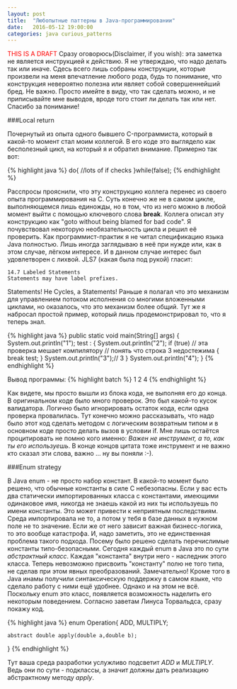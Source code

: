 ```yaml
---
layout: post
title:  "Любопытные паттерны в Java-программировании"
date:   2016-05-12 19:00:00
categories: java curious_patterns
---
```

<font color="red">THIS IS A DRAFT</font>
Сразу оговорюсь(Disclaimer, if you wish): эта заметка не является инструкцией к действию. Я не утверждаю, что надо делать так или иначе. Сдесь всего лишь собраны конструкции, которые произвели на меня впечатление любого рода, будь то понимание, что конструкция невероятно полезна или являет собой совершеннейший бред. Не важно. Просто имейте в виду, что так сделать можно, и не приписывайте мне выводов, вроде того стоит ли делать так или нет. Спасибо за понимание!


###Local return

Почернутый из опыта одного бывшего C-программиста, который в какой-то момент стал моим коллегой.
В его коде это выглядело как бесполезный цикл, на который я и обратил внимание. Примерно так вот:


{% highlight java %}
do{
	//lots of if checks
}while(false);
{% endhighlight %}

Расспросы прояснили, что эту конструкцию коллега перенес из своего опыта программирования на C. Суть конечно же не в самом цикле, выполняющемся лишь единожды, но в том, что из него можно в любой момент выйти с помощью ключевого слова **break**. Коллега описал эту конструкцию как "goto without being blamed for bad code". Я почувствовал некоторую необязательность цикла и решил её проверить. Как программист-практик я не читал спецификацию языка Java полностью. Лишь иногда заглядываю в неё при нужде или, как в этом случае, лёгком интересе. И в данном случае интерес был удовлетворен с лихвой. JLS7 (какая была под рукой) гласит:
    
	14.7 Labeled Statements
    Statements may have label prefixes.

Statements! Не Cycles, а  Statements! Раньше я полагал что это механизм для управлением потоком исполнения со многими вложенными циклами, но оказалось, что это механизм более общий. Тут же я набросал простой пример, который лишь продемонстрировал то, что я теперь знал.

{% highlight java %}
public static void main(String[] args)
{
	System.out.println("1");
	test :
	{
		System.out.println("2");
		if (true)	// эта проверка мешает компилятору 
				// понять что строка 3 недостежима
		{
			break test;
		}
		System.out.println("3");// 3
	}
	System.out.println("4");
}
{% endhighlight %}

Вывод программы:
{% highlight batch %}
1
2
4
{% endhighlight %}

Как видете, мы просто вышли из блока кода, не выполняя его до конца. В оригинальном коде было много проверок. Это был какой-то кусок валидатора. Логично было игнорировать остаток кода, если одна проверка провалилась. Тут конечно можно рассказывать, что надо было этот код сделать методом с логическим возвратным типом и в основном коде просто делать вызов в условии if. Мне лишь остаётся процитировать не помню кого именно: *Важен не инструмент, а то, как ты его используешь*. В конце концов цитата тоже инструмент и не важно кто сказал эти слова, важно ... ну вы поняли :-).

###Enum strategy

В Java enum - не просто набор констант. В какой-то момент было решено, что обычные константы в силе C небезопасны. Если у вас есть два статически импортированных класса с константами, имеющими одинаковое имя, никогда не знаешь какой из них ты используешь по имени константы. Это может привести к неприятным последствиям. Среда импортировала не то, а потом у тебя в базе данных в нужном поле не то значение. Если же от него зависит важная бизнесс-логика, то это вообще катастрофа. И, надо заметить, это не единственная проблема такого подхода. Посему было решено сделать перечислимые константы типо-безопасными. Сегодня каждый enum в Java это по сути *абстрактный класс*. Каждая "константа" внутри него - наследник этого класса. Теперь невозможно присвоить "константу" полю не того типа, не сделав при этом явных преобразований. Замечательно! Кроме того в Java инамы получили синтаксическую поддержку в самом языке, что сделало работу с ними ещё удобнее. Однако и на этом не всё. Поскольку enum это класс, появляется возможность наделить его некоторым поведением. Согласно заветам Линуса Торвальдса, сразу покажу код.

{% highlight java %}
enum Operation{
    ADD,
    MULTIPLY;

    abstract double apply(double a,double b);
}
{% endhighlight %}

Тут ваша среда разработки услужливо подсветит *ADD* и *MULTIPLY*. Ведь они по сути - подклассы, а значит должны дать реализацию абстрактному методу *apply*.

###
